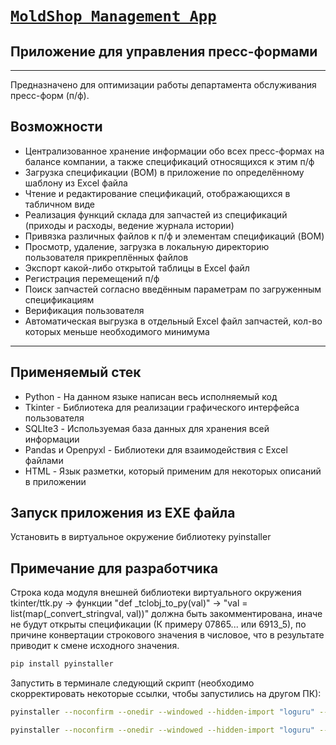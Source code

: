 # [__`MoldShop Management App`__](https://www.artpackplastics.com/)

## __Приложение для управления пресс-формами__
---
Предназначено для оптимизации работы департамента обслуживания пресс-форм (п/ф).

## Возможности

- Централизованное хранение информации обо всех пресс-формах на балансе компании, а также спецификаций относящихся к
  этим п/ф
- Загрузка спецификации (BOM) в приложение по определённому шаблону из Excel файла
- Чтение и редактирование спецификаций, отображающихся в табличном виде
- Реализация функций склада для запчастей из спецификаций (приходы и расходы, ведение журнала истории)
- Привязка различных файлов к п/ф и элементам спецификаций (BOM)
- Просмотр, удаление, загрузка в локальную директорию пользователя прикреплённых файлов
- Экспорт какой-либо открытой таблицы в Excel файл
- Регистрация перемещений п/ф
- Поиск запчастей согласно введённым параметрам по загруженным спецификациям
- Верификация пользователя
- Автоматическая выгрузка в отдельный Excel файл запчастей, кол-во которых меньше необходимого минимума

---

## Применяемый стек

- Python - На данном языке написан весь исполняемый код
- Tkinter - Библиотека для реализации графического интерфейса пользователя
- SQLIte3 - Используемая база данных для хранения всей информации
- Pandas и Openpyxl - Библиотеки для взаимодействия с Excel файлами
- HTML - Язык разметки, который применим для некоторых описаний в приложении

## Запуск приложения из EXE файла

Установить в виртуальное окружение библиотеку pyinstaller

## Примечание для разработчика

Строка кода модуля внешней библиотеки виртуального окружения tkinter/ttk.py -> функции "def _tclobj_to_py(val)" -> 
"val = list(map(_convert_stringval, val))" должна быть закомментирована, 
иначе не будут открыты спецификации (К примеру 07865... или 6913_5), 
по причине конвертации строкового значения в числовое, что в результате приводит к смене исходного значения.

```sh
pip install pyinstaller
```

Запустить в терминале следующий скрипт (необходимо скорректировать некоторые ссылки, чтобы запустились на другом ПК):

```sh
pyinstaller --noconfirm --onedir --windowed --hidden-import "loguru" --hidden-import "tkhtmlview" --hidden-import "ttkthemes" --add-data "D:/MoldShop_poject/savings;savings/" --add-data "D:/MoldShop_poject/pics;pics/" --add-data "D:/MoldShop_poject/src;src/" --hidden-import "tkinter.ttk" --hidden-import "tkinter" --hidden-import "pandas" --hidden-import "dotenv" --hidden-import "tkinter.messagebox" --hidden-import "tkinter.filedialog" --hidden-import "idlelib.tooltip" "D:/MoldShop_poject/start.py" --icon "D:/MoldShop_poject/pics/artpack.ico" --name "MoldShop Management"
```

```sh
pyinstaller --noconfirm --onedir --windowed --hidden-import "loguru" --hidden-import "tkhtmlview" --hidden-import "ttkthemes" --add-data "C:/Users/eahmetshin/Documents/MoldShop_Management_App/MoldShop_app/savings;savings/" --add-data "C:/Users/eahmetshin/Documents/MoldShop_Management_App/MoldShop_app/pics;pics/" --add-data "C:/Users/eahmetshin/Documents/MoldShop_Management_App/MoldShop_app/src;src/" --hidden-import "tkinter.ttk" --hidden-import "tkinter" --hidden-import "pandas" --hidden-import "dotenv" --hidden-import "tkinter.messagebox" --hidden-import "tkinter.filedialog" --hidden-import "idlelib.tooltip" "C:/Users/eahmetshin/Documents/MoldShop_Management_App/MoldShop_app/start.py" --icon "C:/Users/eahmetshin/Documents/MoldShop_Management_App/MoldShop_app/pics/artpack.ico" --name "MoldShop Management"
```